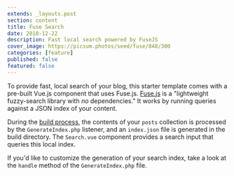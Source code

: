 ```yaml
---
extends: _layouts.post
section: content
title: Fuse Search
date: 2018-12-22
description: Fast local search powered by FuseJS
cover_image: https://picsum.photos/seed/fuse/848/300
categories: [feature]
published: false
featured: false
---
```


To provide fast, local search of your blog, this starter template comes with a pre-built Vue.js component that uses Fuse.js. [Fuse.js](http://fusejs.io/) is a "lightweight fuzzy-search library with _no_ dependencies." It works by running queries against a JSON index of your content.

During the [build process](http://jigsaw.tighten.co/docs/building-and-previewing/), the contents of your `posts` collection is processed by the `GenerateIndex.php` listener, and an `index.json` file is generated in the build directory. The `Search.vue` component provides a search input that queries this local index.

If you'd like to customize the generation of your search index, take a look at the `handle` method of the `GenerateIndex.php` file.
